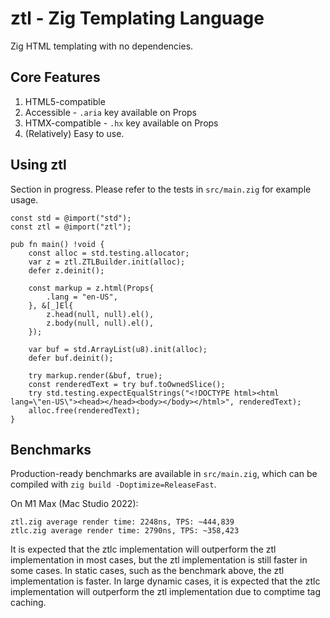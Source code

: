 # ztl - Zig Templating Language

Zig HTML templating with no dependencies.

## Core Features

1. HTML5-compatible
2. Accessible - `.aria` key available on Props
3. HTMX-compatible - `.hx` key available on Props
4. (Relatively) Easy to use.

## Using ztl

Section in progress. Please refer to the tests in `src/main.zig` for example usage.

```zig
const std = @import("std");
const ztl = @import("ztl");

pub fn main() !void {
    const alloc = std.testing.allocator;
    var z = ztl.ZTLBuilder.init(alloc);
    defer z.deinit();

    const markup = z.html(Props{
        .lang = "en-US",
    }, &[_]El{
        z.head(null, null).el(),
        z.body(null, null).el(),
    });

    var buf = std.ArrayList(u8).init(alloc);
    defer buf.deinit();

    try markup.render(&buf, true);
    const renderedText = try buf.toOwnedSlice();
    try std.testing.expectEqualStrings("<!DOCTYPE html><html lang=\"en-US\"><head></head><body></body></html>", renderedText);
    alloc.free(renderedText);
}
```

## Benchmarks

Production-ready benchmarks are available in `src/main.zig`, which can be compiled with `zig build -Doptimize=ReleaseFast`.

On M1 Max (Mac Studio 2022):
```
ztl.zig average render time: 2248ns, TPS: ~444,839
ztlc.zig average render time: 2790ns, TPS: ~358,423
```

It is expected that the ztlc implementation will outperform the ztl implementation in most cases, but the ztl implementation is still faster in some cases. In static cases, such as the benchmark above, the ztl implementation is faster.
In large dynamic cases, it is expected that the ztlc implementation will outperform the ztl implementation due to comptime tag caching.